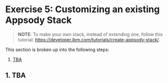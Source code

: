 # Exercise 5: Customizing an existing Appsody Stack

> **NOTE**: To make your own stack, instead of extending one, follow this tutorial: <https://developer.ibm.com/tutorials/create-appsody-stack/>.

This section is broken up into the following steps:

1. [TBA](#1-TBA)

## 1. TBA

